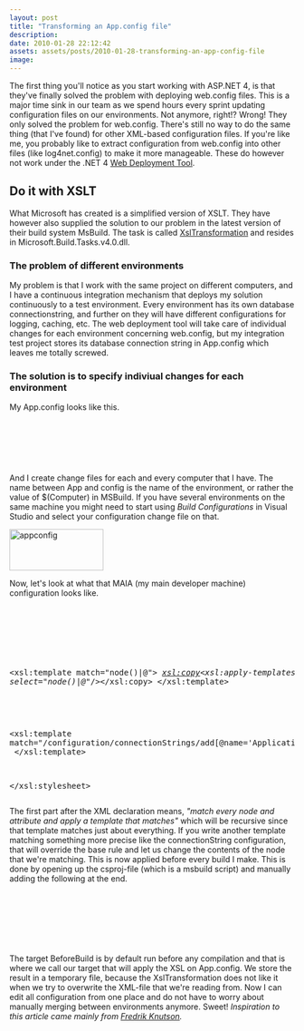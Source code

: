 ```yaml
---
layout: post
title: "Transforming an App.config file"
description:
date: 2010-01-28 22:12:42
assets: assets/posts/2010-01-28-transforming-an-app-config-file
image: 
---
```


<p>The first thing you'll notice as you start working with ASP.NET 4, is that they've finally solved the problem with deploying web.config files. This is a major time sink in our team as we spend hours every sprint updating configuration files on our environments. Not anymore, right!?  Wrong!  They only solved the problem for web.config. There's still no way to do the same thing (that I've found) for other XML-based configuration files. If you're like me, you probably like to extract configuration from web.config into other files (like log4net.config) to make it more manageable. These do however not work under the .NET 4 <a href="http://www.iis.net/expand/WebDeploymentTool">Web Deployment Tool</a>.</p>
<h2>Do it with XSLT</h2>
<p>What Microsoft has created is a simplified version of XSLT. They have however also supplied the solution to our problem in the latest version of their build system MsBuild. The task is called <a href="http://msdn.microsoft.com/en-us/library/microsoft.build.tasks.xsltransformation(VS.100).aspx">XslTransformation</a> and resides in Microsoft.Build.Tasks.v4.0.dll.</p>
<h3>The problem of different environments</h3>
<p>My problem is that I work with the same project on different computers, and I have a continuous integration mechanism that deploys my solution continuously to a test environment. Every environment has its own database connectionstring, and further on they will have different configurations for logging, caching, etc.  The web deployment tool will take care of individual changes for each environment concerning web.config, but my integration test project stores its database connection string in App.config which leaves me totally screwed.</p>
<h3>The solution is to specify indiviual changes for each environment</h3>
<p>My App.config looks like this.</p>
<pre class="brush:xml"><?xml version="1.0" encoding="utf-8"?>
<configuration>
  <connectionStrings>
    <add name="ApplicationDatabase"
 connectionString="Data Source=SERVER\SQLEXPRESS;Initial Catalog=ApplicationDatabase;Integrated Security=True;"
 providerName="System.Data.SqlClient" />
  </connectionStrings>
</configuration></pre>
<p>And I create change files for each and every computer that I have. The name between App and config is the name of the environment, or rather the value of $(Computer) in MSBuild. If you have several environments on the same machine you might need to start using <em>Build Configurations</em> in Visual Studio and select your configuration change file on that.</p>
<p><img class="alignnone size-full wp-image-614" title="appconfig" src="http://litemedia.info/media/Default/Mint/appconfig.png" alt="appconfig" width="166" height="73" /></p>
<p>Now, let's look at what that MAIA (my main developer machine) configuration looks like.</p>
<pre class="brush:xml"><?xml version="1.0" encoding="utf-8"?>
<xsl:stylesheet version="1.0" xmlns:xsl="http://www.w3.org/1999/XSL/Transform" xmlns:msxsl="urn:schemas-microsoft-com:xslt" exclude-result-prefixes="msxsl">
  <xsl:output method="xml" indent="yes"/>

  <!-- Default template -->
  <xsl:template match="node()|@*">
    <xsl:copy><xsl:apply-templates select="node()|@*"/></xsl:copy>
  </xsl:template>

  <!-- Connection string replacement template -->
  <xsl:template match="/configuration/connectionStrings/add[@name='ApplicationDatabase']">
    <add name="ApplicationDatabase"
 connectionString="Data Source=MAIA\SQLEXPRESS;Initial Catalog=ApplicationDatabase;Integrated Security=True;"
 providerName="System.Data.SqlClient" />
  </xsl:template>

</xsl:stylesheet></pre>
<p>The first part after the XML declaration means,<em> "match every node and attribute and apply a template that matches"</em> which will be recursive since that template matches just about everything.  If you write another template matching something more precise like the connectionString configuration, that will override the base rule and let us change the contents of the node that we're matching.  This is now applied before every build I make. This is done by opening up the csproj-file (which is a msbuild script) and manually adding the following at the end.</p>
<pre class="brush:xml"><Target Name="ApplyMachineSpecificConfiguration" Condition="Exists('App.$(Computername).config')">
 <XslTransformation XmlInputPaths="App.config" XslInputPath="App.$(Computername).config" OutputPaths="App.config_output" />
 <Copy SourceFiles="App.config_output" DestinationFiles="App.config" />
</Target>
<Target Name="BeforeBuild">
 <CallTarget Targets="ApplyMachineSpecificConfiguration"/>
</Target></pre>
<p>The target BeforeBuild is by default run before any compilation and that is where we call our target that will apply the XSL on App.config. We store the result in a temporary file, because the XslTransformation does not like it when we try to overwrite the XML-file that we're reading from.  Now I can edit all configuration from one place and do not have to worry about manually merging between environments anymore. Sweet!  <em>Inspiration to this article came mainly from </em><a href="http://fknut.blogspot.com/2009/11/appconfig-transformation-with-new.html"><em>Fredrik Knutson</em></a><em>.</em></p>

